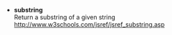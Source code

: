 * **substring**      
Return a substring of a given string       
http://www.w3schools.com/jsref/jsref_substring.asp

